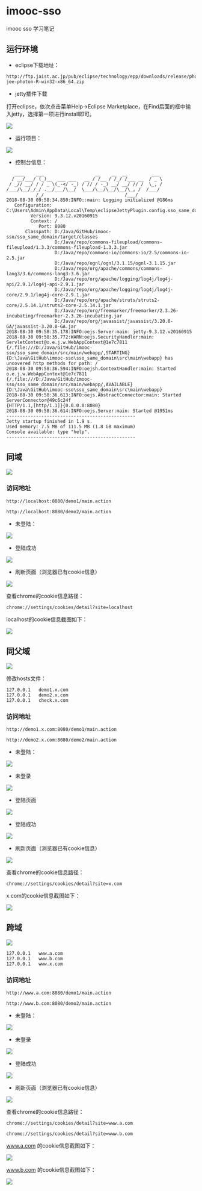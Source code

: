# imooc-sso

imooc sso 学习笔记


## 运行环境 ##

- eclipse下载地址：

```shell
http://ftp.jaist.ac.jp/pub/eclipse/technology/epp/downloads/release/photon/R/eclipse-jee-photon-R-win32-x86_64.zip
```



- jetty插件下载

打开eclipse，依次点击菜单Help->Eclipse Marketplace，在Find后面的框中输入jetty，选择第一项进行install即可。

![](https://raw.githubusercontent.com/CoderDream/imooc-sso/master/snapshot/sso_0001.png)




- 运行项目：

![](https://raw.githubusercontent.com/CoderDream/imooc-sso/master/snapshot/sso_0002.png)



- 控制台信息：

```shell
   ____    ___                   __    __  __         ___
  / __/___/ (_)__  ___ ___   __ / /__ / /_/ /___ __  / _ \
 / _// __/ / / _ \(_-</ -_) / // / -_) __/ __/ // /  \_, /
/___/\__/_/_/ .__/___/\__/  \___/\__/\__/\__/\_, /  /___/
           /_/                              /___/
2018-08-30 09:58:34.850:INFO::main: Logging initialized @186ms
   Configuration: C:\Users\Admin\AppData\Local\Temp\eclipseJettyPlugin.config.sso_same_domain.xml
         Version: 9.3.12.v20160915
         Context: /
            Port: 8080
       Classpath: D:/Java/GitHub/imooc-sso/sso_same_domain/target/classes
                  D:/Java/repo/commons-fileupload/commons-fileupload/1.3.3/commons-fileupload-1.3.3.jar
                  D:/Java/repo/commons-io/commons-io/2.5/commons-io-2.5.jar
                  D:/Java/repo/ognl/ognl/3.1.15/ognl-3.1.15.jar
                  D:/Java/repo/org/apache/commons/commons-lang3/3.6/commons-lang3-3.6.jar
                  D:/Java/repo/org/apache/logging/log4j/log4j-api/2.9.1/log4j-api-2.9.1.jar
                  D:/Java/repo/org/apache/logging/log4j/log4j-core/2.9.1/log4j-core-2.9.1.jar
                  D:/Java/repo/org/apache/struts/struts2-core/2.5.14.1/struts2-core-2.5.14.1.jar
                  D:/Java/repo/org/freemarker/freemarker/2.3.26-incubating/freemarker-2.3.26-incubating.jar
                  D:/Java/repo/org/javassist/javassist/3.20.0-GA/javassist-3.20.0-GA.jar
2018-08-30 09:58:35.178:INFO:oejs.Server:main: jetty-9.3.12.v20160915
2018-08-30 09:58:35.772:WARN:oejs.SecurityHandler:main: ServletContext@o.e.j.w.WebAppContext@1e7c7811
{/,file:///D:/Java/GitHub/imooc-sso/sso_same_domain/src/main/webapp/,STARTING}
{D:\Java\GitHub\imooc-sso\sso_same_domain\src\main\webapp} has uncovered http methods for path: /
2018-08-30 09:58:36.594:INFO:oejsh.ContextHandler:main: Started o.e.j.w.WebAppContext@1e7c7811
{/,file:///D:/Java/GitHub/imooc-sso/sso_same_domain/src/main/webapp/,AVAILABLE}
{D:\Java\GitHub\imooc-sso\sso_same_domain\src\main\webapp}
2018-08-30 09:58:36.613:INFO:oejs.AbstractConnector:main: Started ServerConnector@49c6c24f
{HTTP/1.1,[http/1.1]}{0.0.0.0:8080}
2018-08-30 09:58:36.614:INFO:oejs.Server:main: Started @1951ms
------------------------------------------------
Jetty startup finished in 1.9 s.
Used memory: 7.5 MB of 111.5 MB (1.8 GB maximum)
Console available: type "help".
------------------------------------------------
```


## 同域 ##


![](https://raw.githubusercontent.com/CoderDream/imooc-sso/master/snapshot/sso_0003.png)

### 访问地址 ###

```shell
http://localhost:8080/demo1/main.action

http://localhost:8080/demo2/main.action
```

- 未登陆：

![](https://raw.githubusercontent.com/CoderDream/imooc-sso/master/snapshot/sso_0101.png)

- 登陆成功

![](https://raw.githubusercontent.com/CoderDream/imooc-sso/master/snapshot/sso_0102.png)

- 刷新页面（浏览器已有cookie信息）

![](https://raw.githubusercontent.com/CoderDream/imooc-sso/master/snapshot/sso_0103.png)


查看chrome的cookie信息路径：
```shell
chrome://settings/cookies/detail?site=localhost
```

localhost的cookie信息截图如下：

![](https://raw.githubusercontent.com/CoderDream/imooc-sso/master/snapshot/sso_0104.png)

## 同父域 ##

![](https://raw.githubusercontent.com/CoderDream/imooc-sso/master/snapshot/sso_0004.png)

修改hosts文件：
```shell
127.0.0.1	demo1.x.com
127.0.0.1	demo2.x.com
127.0.0.1	check.x.com
```

### 访问地址 ###

```shell
http://demo1.x.com:8080/demo1/main.action

http://demo2.x.com:8080/demo2/main.action
```

- 未登陆：

![](https://raw.githubusercontent.com/CoderDream/imooc-sso/master/snapshot/sso_0201.png)

- 未登录

![](https://raw.githubusercontent.com/CoderDream/imooc-sso/master/snapshot/sso_0202.png)

- 登陆页面

![](https://raw.githubusercontent.com/CoderDream/imooc-sso/master/snapshot/sso_0203.png)

- 登陆成功

![](https://raw.githubusercontent.com/CoderDream/imooc-sso/master/snapshot/sso_0204.png)

- 刷新页面（浏览器已有cookie信息）

![](https://raw.githubusercontent.com/CoderDream/imooc-sso/master/snapshot/sso_0205.png)


查看chrome的cookie信息路径：
```shell
chrome://settings/cookies/detail?site=x.com
```
x.com的cookie信息截图如下：

![](https://raw.githubusercontent.com/CoderDream/imooc-sso/master/snapshot/sso_0206.png)


## 跨域 ##

![](https://raw.githubusercontent.com/CoderDream/imooc-sso/master/snapshot/sso_0005.png)

```shell
127.0.0.1	www.a.com
127.0.0.1	www.b.com
127.0.0.1	www.x.com
```

### 访问地址 ###
```shell
http://www.a.com:8080/demo1/main.action

http://www.b.com:8080/demo2/main.action
```

- 未登陆：

![](https://raw.githubusercontent.com/CoderDream/imooc-sso/master/snapshot/sso_0301.png)

- 未登录

![](https://raw.githubusercontent.com/CoderDream/imooc-sso/master/snapshot/sso_0302.png)

- 登陆成功

![](https://raw.githubusercontent.com/CoderDream/imooc-sso/master/snapshot/sso_0303.png)

- 刷新页面（浏览器已有cookie信息）

![](https://raw.githubusercontent.com/CoderDream/imooc-sso/master/snapshot/sso_0304.png)


查看chrome的cookie信息路径：
```shell
chrome://settings/cookies/detail?site=www.a.com

chrome://settings/cookies/detail?site=www.b.com
```
www.a.com 的cookie信息截图如下：

![](https://raw.githubusercontent.com/CoderDream/imooc-sso/master/snapshot/sso_0305.png)

www.b.com 的cookie信息截图如下：

![](https://raw.githubusercontent.com/CoderDream/imooc-sso/master/snapshot/sso_0306.png)

